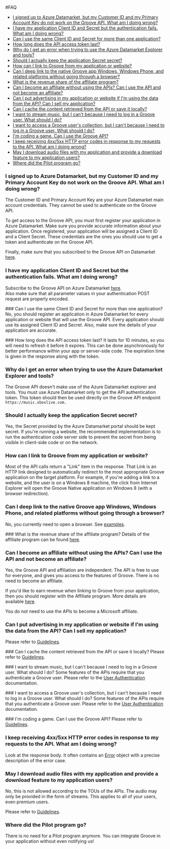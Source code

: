 #FAQ
- [I signed up to Azure Datamarket, but my Customer ID and my Primary Account Key do not work on the Groove API. What am I doing wrong?](#1)
- [I have my application Client ID and Secret but the authentication fails. What am I doing wrong?](#2)
- [Can I use the same Client ID and Secret for more than one application?](#3)
- [How long does the API access token last? ](#4)
- [Why do I get an error when trying to use the Azure Datamarket Explorer and tools?](#5)
- [Should I actually keep the application Secret secret?](#6)
- [How can I link to Groove from my application or website?](#7)
- [Can I deep link to the native Groove app Windows, Windows Phone, and related platforms without going through a browser?](#8)
- [What is the revenue share of the affiliate program?](#10)
- [Can I become an affiliate without using the APIs? Can I use the API and not become an affiliate?](#11)
- [Can I put advertising in my application or website if I'm using the data from the API? Can I sell my application?](#12)
- [Can I cache the content retrieved from the API or save it locally?](#13)
- [I want to stream music, but I can't because I need to log in a Groove user. What should I do?](#14)
- [I want to access a Groove user's collection, but I can't because I need to log in a Groove user. What should I do?](#15)
- [I'm coding a game. Can I use the Groove API?](#16)
- [I keep receiving 4xx/5xx HTTP error codes in response to my requests to the API. What am I doing wrong?](#17)
- [May I download audio files with my application and provide a download feature to my application users?](#18)
- [Where did the Pilot program go?](#20)

### <a name="1"> </a>I signed up to Azure Datamarket, but my Customer ID and my Primary Account Key do not work on the Groove API. What am I doing wrong?
The Customer ID and Primary Account Key are your Azure Datamarket main account credentials. They cannot be used to authenticate on the Groove API.  

To get access to the Groove API, you must first register your application in Azure Datamarket. Make sure you provide accurate information about your application. Once registered, your application will be assigned a Client ID and a Client Secret. These credentials are the ones you should use to get a token and authenticate on the Groove API.  

Finally, make sure that you subscribed to the Groove API on Datamarket [here](http://go.microsoft.com/fwlink/p/?LinkID=389224).  

### <a name="2"> </a>I have my application Client ID and Secret but the authentication fails. What am I doing wrong?  
Subscribe to the Groove API on Azure Datamarket [here](http://go.microsoft.com/fwlink/p/?LinkID=389224).  
Also make sure that all parameter values in your authentication POST request are properly encoded.  

###<a name="3"> </a>Can I use the same Client ID and Secret for more than one application?
No, you should register an application in Azure Datamarket for every application or website that will use the Groove API. Every application should use its assigned Client ID and Secret. Also, make sure the details of your application are accurate.

###<a name="4"> </a>How long does the API access token last?
It lasts for 10 minutes, so you will need to refresh it before it expires. This can be done asynchronously for better performance within your app or server-side code. The expiration time is given in the response along with the token.

### <a name="5"> </a>Why do I get an error when trying to use the Azure Datamarket Explorer and tools?
The Groove API doesn't make use of the Azure Datamarket explorer and tools. You must use Azure Datamarket only to get the API authentication token. This token should then be used directly on the Groove API endpoint ```https://music.xboxlive.com.```

### <a name="6"> </a>Should I actually keep the application Secret secret?
Yes, the Secret provided by the Azure Datamarket portal should be kept secret. If you're running a website, the recommended implementation is to run the authentication code server side to prevent the secret from being visible in client-side code or on the network.

### <a name="7"> </a>How can I link to Groove from my application or website?
Most of the API calls return a "Link" item in the response. That Link is an HTTP link designed to automatically redirect to the most appropriate Groove application on the target platform. For example, if you're adding a link to a website, and the user is on a Windows 8 machine, the click from Internet Explorer will open the Groove Native application on Windows 8 (with a browser redirection).

### <a name="8"> </a>Can I deep link to the native Groove app Windows, Windows Phone, and related platforms without going through a browser?
No, you currently need to open a browser. See [examples](https://github.com/Microsoft/Groove-API-documentation/blob/master/Using-the-Groove-RESTful-Services/Deep-Link.md).

###<a name="10"> </a> What is the revenue share of the affiliate program?
Details of the affiliate program can be found [here](http://www.microsoftaffiliates.com/).

### <a name="11"> </a>Can I become an affiliate without using the APIs? Can I use the API and not become an affiliate?
Yes, the Groove API and affiliation are independent. The API is free to use for everyone, and gives you access to the features of Groove. There is no need to become an affiliate.  

If you'd like to earn revenue when linking to Groove from your application, then you should register with the Affiliate program.
More details are available [here](http://www.microsoftaffiliates.com/).  

You do not need to use the APIs to become a Microsoft affiliate.

### <a name="12"> </a>Can I put advertising in my application or website if I'm using the data from the API? Can I sell my application?
Please refer to [Guidelines].

###<a name="13"> </a>Can I cache the content retrieved from the API or save it locally?
Please refer to [Guidelines].

###<a name="14"> </a>I want to stream music, but I can't because I need to log in a Groove user. What should I do?
Some features of the APIs require that you authenticate a Groove user.
Please refer to the [User Authentication] documentation.

###<a name="15"> </a>I want to access a Groove user's collection, but I can't because I need to log in a Groove user. What should I do?
Some features of the APIs require that you authenticate a Groove user.
Please refer to the [User Authentication] documentation.

###<a name="16"> </a>I'm coding a game. Can I use the Groove API?
Please refer to [Guidelines].

### <a name="17"> </a>I keep receiving 4xx/5xx HTTP error codes in response to my requests to the API. What am I doing wrong?
Look at the response body. It often contains an [Error](Groove-service-REST-Reference/JSON_Error.md) object with a precise description of the error case.

### <a name="18"> </a>May I download audio files with my application and provide a download feature to my application users?
No, this is not allowed according to the TOUs of the APIs. The audio may only be provided in the form of streams. This applies to all of your users, even premium users.  

Please refer to [Guidelines].

###  <a name="20"> </a>Where did the Pilot program go?
There is no need for a Pilot program anymore. You can integrate Groove in your application without even notifying us!

[Guidelines]: Using-the-Groove-RESTful-Services/Guidelines.md
[User Authentication]: Using-the-Groove-RESTful-Services/User-Authentication.md
